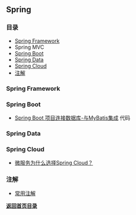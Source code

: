 ## Spring 

### 目录
- [Spring Framework](#Spring-Framework)
- Spring MVC
- [Spring Boot](#Spring-Boot)
- [Spring Data](#Spring-Data)
- [Spring Cloud](#Spring-Cloud)
- [注解](#注解)

### Spring Framework

### Spring Boot

- [Spring Boot 项目连接数据库-与MyBatis集成](Spring-Boot/Spring-Boot-use01.md) 代码

### Spring Data

### Spring Cloud

- [微服务为什么选择Spring Cloud？](Spring-Cloud/Spring-Cloud-why.md)

### 注解

- [常用注解](Annotation.md)

[**返回首页目录**](../../README.md)
